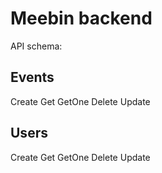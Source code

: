 # Meebin backend

API schema:

## Events
Create
Get
GetOne
Delete
Update

## Users
Create
Get
GetOne
Delete
Update